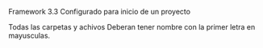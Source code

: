 Framework 3.3 Configurado para inicio de un proyecto


Todas las carpetas y achivos
Deberan tener nombre con la primer letra en mayusculas.

